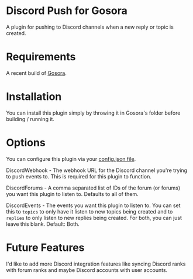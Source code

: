 # Discord Push for Gosora

A plugin for pushing to Discord channels when a new reply or topic is created.

# Requirements

A recent build of [Gosora](https://github.com/Azareal/Gosora).

# Installation

You can install this plugin simply by throwing it in Gosora's folder before building / running it.

# Options

You can configure this plugin via your [config.json file](https://github.com/Azareal/Gosora/blob/master/docs/configuration.md).

DiscordWebhook - The webhook URL for the Discord channel you're trying to push events to. This is required for this plugin to function.

DiscordForums - A comma separated list of IDs of the forum (or forums) you want this plugin to listen to. Defaults to all of them.

DiscordEvents - The events you want this plugin to listen to. You can set this to `topics` to only have it listen to new topics being created and to `replies` to only listen to new replies being created. For both, you can just leave this blank. Default: Both.

# Future Features

I'd like to add more Discord integration features like syncing Discord ranks with forum ranks and maybe Discord accounts with user accounts.